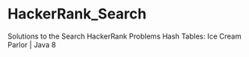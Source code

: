 # HackerRank_Search
Solutions to the Search HackerRank Problems
Hash Tables: Ice Cream Parlor | Java 8
